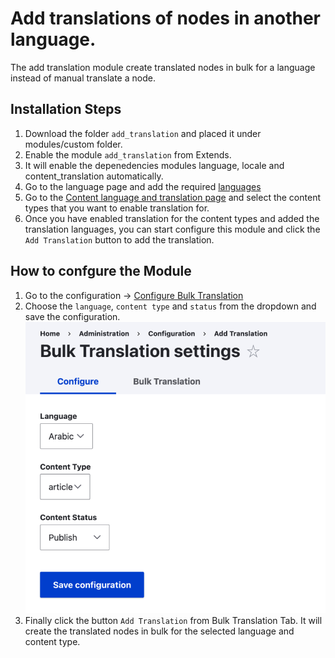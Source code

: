 # Add translations of nodes in another language.

The add translation module create translated nodes in bulk for a language instead of manual translate a node.

## Installation Steps

1. Download the folder `add_translation` and placed it under modules/custom folder.
2. Enable the module `add_translation` from Extends.
3. It will enable the depenedencies modules language, locale and content_translation automatically.
4. Go to the language page and add the required [languages](/admin/config/regional/language)
5. Go to the [Content language and translation page](/admin/config/regional/content-language) and select the content types that you want to enable translation for.
6. Once you have enabled translation for the content types and added the translation languages, you can start configure this module and click the `Add Translation` button to add the translation.

## How to confgure the Module
1. Go to the configuration -> [Configure Bulk Translation](/admin/config/add-translation/settings)
2. Choose the `language`, `content type` and `status` from the dropdown and save the configuration.
![Screenshot](screenshot.png)
3. Finally click the button `Add Translation` from Bulk Translation Tab. It will create the translated nodes in bulk for the selected language and content type.
